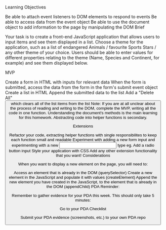 Learning Objectives

Be able to attach event listeners to DOM elements to respond to events
Be able to access data from the event object
Be able to use the document object to add information to the page by manipulating the DOM
Brief

Your task is to create a front-end JavaScript application that allows users to input items and see them displayed in a list. Choose a theme for the application, such as a list of endangered Animals / favourite Sports Stars / any other theme of your choice. Users should be able to enter values for different properties relating to the theme (Name, Species and Continent, for example) and see them displayed below.

MVP

Create a form in HTML with inputs for relevant data
When the form is submitted, access the data from the form in the form's submit event object
Create a list in HTML
Append the submitted data to the list
Add a "Delete All" <button> which clears all of the list items from the list
Note: If you are at all unclear about the process of reading and writing to the DOM, complete the MVP, writing all the code in one function. Understanding the document's methods is the main learning for this homework. Abstracting code into helper functions is secondary.

Extensions

Refactor your code, extracting helper functions with single responsibilites to keep each function small and readable
Experiment with adding a new form input and experimenting with a new <input> type eg. Add a radio button input
Style your application with CSS
Add any other extension functionality that you want!
Considerations

When you want to display a new element on the page, you will need to:

Access an element that is already in the DOM (querySelector)
Create a new element in the JavaScript and populate it with values (createElement)
Append the new element you have created in the JavaScript, to the element that is already in the DOM (appendChild)
PDA Reminder:

Remember to gather evidence for your PDA this week. This should only take 5 minutes:

Go to your PDA Checklist

Submit your PDA evidence (screenshots, etc.) to your own PDA repo